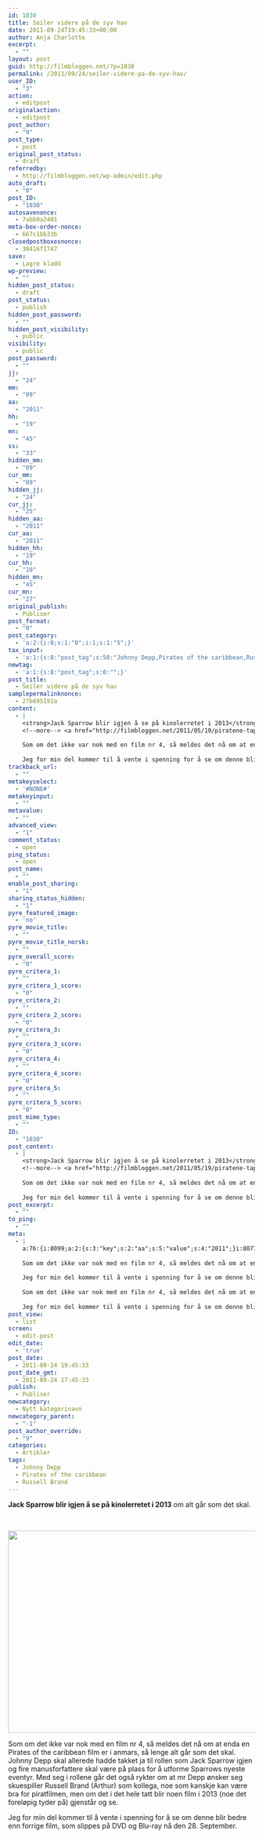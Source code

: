 ```yaml
---
id: 1030
title: Seiler videre på de syv hav
date: 2011-09-24T19:45:33+00:00
author: Anja Charlotte
excerpt:
  - ""
layout: post
guid: http://filmbloggen.net/?p=1030
permalink: /2011/09/24/seiler-videre-pa-de-syv-hav/
user_ID:
  - "3"
action:
  - editpost
originalaction:
  - editpost
post_author:
  - "9"
post_type:
  - post
original_post_status:
  - draft
referredby:
  - http://filmbloggen.net/wp-admin/edit.php
auto_draft:
  - "0"
post_ID:
  - "1030"
autosavenonce:
  - 7abb9a2401
meta-box-order-nonce:
  - 667c1bb33b
closedpostboxesnonce:
  - 38416f1747
save:
  - Lagre kladd
wp-preview:
  - ""
hidden_post_status:
  - draft
post_status:
  - publish
hidden_post_password:
  - ""
hidden_post_visibility:
  - public
visibility:
  - public
post_password:
  - ""
jj:
  - "24"
mm:
  - "09"
aa:
  - "2011"
hh:
  - "19"
mn:
  - "45"
ss:
  - "33"
hidden_mm:
  - "09"
cur_mm:
  - "09"
hidden_jj:
  - "24"
cur_jj:
  - "25"
hidden_aa:
  - "2011"
cur_aa:
  - "2011"
hidden_hh:
  - "19"
cur_hh:
  - "10"
hidden_mn:
  - "45"
cur_mn:
  - "27"
original_publish:
  - Publiser
post_format:
  - "0"
post_category:
  - 'a:2:{i:0;s:1:"0";i:1;s:1:"5";}'
tax_input:
  - 'a:1:{s:8:"post_tag";s:50:"Johnny Depp,Pirates of the caribbean,Russell Brand";}'
newtag:
  - 'a:1:{s:8:"post_tag";s:0:"";}'
post_title:
  - Seiler videre på de syv hav
samplepermalinknonce:
  - 27b695191a
content:
  - |
    <strong>Jack Sparrow blir igjen å se på kinolerretet i 2013</strong> om alt går som det skal.
    <!--more--> <a href="http://filmbloggen.net/2011/05/19/piratene-taper-seg/pirates-of-the-caribbean-on-stranger-tides-2/" rel="attachment wp-att-340"><img class="alignnone size-large wp-image-340" title="PIRATES OF THE CARIBBEAN: ON STRANGER TIDES" src="http://filmbloggen.net/wp-content/uploads//2011/05/pirates-of-the-caribbean-1024x682.jpg" alt="" width="620" height="412" /></a>
    
    Som om det ikke var nok med en film nr 4, så meldes det nå om at enda en Pirates of the caribbean film er i anmars, så lenge alt går som det skal. Johnny Depp skal allerede hadde takket ja til rollen som Jack Sparrow igjen og fire manusforfattere skal være på plass for å utforme Sparrows nyeste eventyr. Med seg i rollene går det også rykter om at mr Depp ønsker seg skuespiller Russell Brand (Arthur) som kollega, noe som kanskje kan være bra for piratfilmen, men om det i det hele tatt blir noen film i 2013 (noe det foreløpig tyder på) gjenstår og se.
    
    Jeg for min del kommer til å vente i spenning for å se om denne blir bedre enn forrige film, som slippes på DVD og Blu-ray nå den 28. September.
trackback_url:
  - ""
metakeyselect:
  - '#NONE#'
metakeyinput:
  - ""
metavalue:
  - ""
advanced_view:
  - "1"
comment_status:
  - open
ping_status:
  - open
post_name:
  - ""
enable_post_sharing:
  - "1"
sharing_status_hidden:
  - "1"
pyre_featured_image:
  - 'no'
pyre_movie_title:
  - ""
pyre_movie_title_norsk:
  - ""
pyre_overall_score:
  - "0"
pyre_critera_1:
  - ""
pyre_critera_1_score:
  - "0"
pyre_critera_2:
  - ""
pyre_critera_2_score:
  - "0"
pyre_critera_3:
  - ""
pyre_critera_3_score:
  - "0"
pyre_critera_4:
  - ""
pyre_critera_4_score:
  - "0"
pyre_critera_5:
  - ""
pyre_critera_5_score:
  - "0"
post_mime_type:
  - ""
ID:
  - "1030"
post_content:
  - |
    <strong>Jack Sparrow blir igjen å se på kinolerretet i 2013</strong> om alt går som det skal.
    <!--more--> <a href="http://filmbloggen.net/2011/05/19/piratene-taper-seg/pirates-of-the-caribbean-on-stranger-tides-2/" rel="attachment wp-att-340"><img class="alignnone size-large wp-image-340" title="PIRATES OF THE CARIBBEAN: ON STRANGER TIDES" src="http://filmbloggen.net/wp-content/uploads//2011/05/pirates-of-the-caribbean-1024x682.jpg" alt="" width="620" height="412" /></a>
    
    Som om det ikke var nok med en film nr 4, så meldes det nå om at enda en Pirates of the caribbean film er i anmars, så lenge alt går som det skal. Johnny Depp skal allerede hadde takket ja til rollen som Jack Sparrow igjen og fire manusforfattere skal være på plass for å utforme Sparrows nyeste eventyr. Med seg i rollene går det også rykter om at mr Depp ønsker seg skuespiller Russell Brand (Arthur) som kollega, noe som kanskje kan være bra for piratfilmen, men om det i det hele tatt blir noen film i 2013 (noe det foreløpig tyder på) gjenstår og se.
    
    Jeg for min del kommer til å vente i spenning for å se om denne blir bedre enn forrige film, som slippes på DVD og Blu-ray nå den 28. September.
post_excerpt:
  - ""
to_ping:
  - ""
meta:
  - |
    a:76:{i:8099;a:2:{s:3:"key";s:2:"aa";s:5:"value";s:4:"2011";}i:8077;a:2:{s:3:"key";s:6:"action";s:5:"value";s:11:"inline-save";}i:8127;a:2:{s:3:"key";s:13:"advanced_view";s:5:"value";s:1:"1";}i:8086;a:2:{s:3:"key";s:13:"autosavenonce";s:5:"value";s:10:"f0d66a2b0b";}i:8084;a:2:{s:3:"key";s:10:"auto_draft";s:5:"value";s:1:"0";}i:8088;a:2:{s:3:"key";s:20:"closedpostboxesnonce";s:5:"value";s:10:"f780b31ecb";}i:8128;a:2:{s:3:"key";s:14:"comment_status";s:5:"value";s:4:"open";}i:8120;a:2:{s:3:"key";s:7:"content";s:5:"value";s:821:"<strong>Jack Sparrow blir igjen å se på kinolerretet i 2013</strong> om alt går som det skal.
    
    Som om det ikke var nok med en film nr 4, så meldes det nå om at enda en Pirates of the caribbean film er i anmars, så lenge alt går som det skal. Johnny Depp skal allerede hadde takket ja til rollen som Jack Sparrow igjen og fire manusforfattere skal være på plass for å utforme Sparrows nyeste eventyr. Med seg i rollene går det også rykter om at mr Depp ønsker seg skuespiller Russell Brand (Arthur) som kollega, noe som kanskje kan være bra for piratfilmen, men om det i det hele tatt blir noen film i 2013 (noe det foreløpig tyder på) gjenstår og se.
    
    Jeg for min del kommer til å vente i spenning for å se om denne blir bedre enn forrige film, som slippes på DVD og Blu-ray nå den 28. September.";}i:8108;a:2:{s:3:"key";s:6:"cur_aa";s:5:"value";s:4:"2011";}i:8110;a:2:{s:3:"key";s:6:"cur_hh";s:5:"value";s:2:"19";}i:8106;a:2:{s:3:"key";s:6:"cur_jj";s:5:"value";s:2:"24";}i:8104;a:2:{s:3:"key";s:6:"cur_mm";s:5:"value";s:2:"09";}i:8112;a:2:{s:3:"key";s:6:"cur_mn";s:5:"value";s:2:"45";}i:8166;a:2:{s:3:"key";s:9:"edit_date";s:5:"value";s:4:"true";}i:8131;a:2:{s:3:"key";s:19:"enable_post_sharing";s:5:"value";s:1:"1";}i:8121;a:2:{s:3:"key";s:7:"excerpt";s:5:"value";s:0:"";}i:8100;a:2:{s:3:"key";s:2:"hh";s:5:"value";s:2:"19";}i:8107;a:2:{s:3:"key";s:9:"hidden_aa";s:5:"value";s:4:"2011";}i:8109;a:2:{s:3:"key";s:9:"hidden_hh";s:5:"value";s:2:"19";}i:8105;a:2:{s:3:"key";s:9:"hidden_jj";s:5:"value";s:2:"24";}i:8103;a:2:{s:3:"key";s:9:"hidden_mm";s:5:"value";s:2:"09";}i:8111;a:2:{s:3:"key";s:9:"hidden_mn";s:5:"value";s:2:"45";}i:8093;a:2:{s:3:"key";s:20:"hidden_post_password";s:5:"value";s:0:"";}i:8091;a:2:{s:3:"key";s:18:"hidden_post_status";s:5:"value";s:5:"draft";}i:8094;a:2:{s:3:"key";s:22:"hidden_post_visibility";s:5:"value";s:6:"public";}i:8148;a:2:{s:3:"key";s:2:"ID";s:5:"value";s:4:"1030";}i:8097;a:2:{s:3:"key";s:2:"jj";s:5:"value";s:2:"24";}i:8087;a:2:{s:3:"key";s:20:"meta-box-order-nonce";s:5:"value";s:10:"09c0e9a91c";}i:8124;a:2:{s:3:"key";s:12:"metakeyinput";s:5:"value";s:0:"";}i:8123;a:2:{s:3:"key";s:13:"metakeyselect";s:5:"value";s:6:"#NONE#";}i:8125;a:2:{s:3:"key";s:9:"metavalue";s:5:"value";s:0:"";}i:8098;a:2:{s:3:"key";s:2:"mm";s:5:"value";s:2:"09";}i:8101;a:2:{s:3:"key";s:2:"mn";s:5:"value";s:2:"45";}i:8078;a:2:{s:3:"key";s:14:"originalaction";s:5:"value";s:8:"editpost";}i:8081;a:2:{s:3:"key";s:20:"original_post_status";s:5:"value";s:5:"draft";}i:8113;a:2:{s:3:"key";s:16:"original_publish";s:5:"value";s:8:"Publiser";}i:8129;a:2:{s:3:"key";s:11:"ping_status";s:5:"value";s:4:"open";}i:8079;a:2:{s:3:"key";s:11:"post_author";s:5:"value";s:1:"9";}i:8149;a:2:{s:3:"key";s:12:"post_content";s:5:"value";s:821:"<strong>Jack Sparrow blir igjen å se på kinolerretet i 2013</strong> om alt går som det skal.
    
    Som om det ikke var nok med en film nr 4, så meldes det nå om at enda en Pirates of the caribbean film er i anmars, så lenge alt går som det skal. Johnny Depp skal allerede hadde takket ja til rollen som Jack Sparrow igjen og fire manusforfattere skal være på plass for å utforme Sparrows nyeste eventyr. Med seg i rollene går det også rykter om at mr Depp ønsker seg skuespiller Russell Brand (Arthur) som kollega, noe som kanskje kan være bra for piratfilmen, men om det i det hele tatt blir noen film i 2013 (noe det foreløpig tyder på) gjenstår og se.
    
    Jeg for min del kommer til å vente i spenning for å se om denne blir bedre enn forrige film, som slippes på DVD og Blu-ray nå den 28. September.";}i:8167;a:2:{s:3:"key";s:9:"post_date";s:5:"value";s:19:"2011-09-24 19:45:33";}i:8168;a:2:{s:3:"key";s:13:"post_date_gmt";s:5:"value";s:19:"2011-09-24 17:45:33";}i:8150;a:2:{s:3:"key";s:12:"post_excerpt";s:5:"value";s:0:"";}i:8114;a:2:{s:3:"key";s:11:"post_format";s:5:"value";s:1:"0";}i:8085;a:2:{s:3:"key";s:7:"post_ID";s:5:"value";s:4:"1030";}i:8147;a:2:{s:3:"key";s:14:"post_mime_type";s:5:"value";s:0:"";}i:8130;a:2:{s:3:"key";s:9:"post_name";s:5:"value";s:0:"";}i:8096;a:2:{s:3:"key";s:13:"post_password";s:5:"value";s:0:"";}i:8092;a:2:{s:3:"key";s:11:"post_status";s:5:"value";s:5:"draft";}i:8118;a:2:{s:3:"key";s:10:"post_title";s:5:"value";s:28:"Seiler videre på de syv hav";}i:8080;a:2:{s:3:"key";s:9:"post_type";s:5:"value";s:4:"post";}i:8164;a:2:{s:3:"key";s:9:"post_view";s:5:"value";s:4:"list";}i:8137;a:2:{s:3:"key";s:14:"pyre_critera_1";s:5:"value";s:0:"";}i:8138;a:2:{s:3:"key";s:20:"pyre_critera_1_score";s:5:"value";s:1:"0";}i:8139;a:2:{s:3:"key";s:14:"pyre_critera_2";s:5:"value";s:0:"";}i:8140;a:2:{s:3:"key";s:20:"pyre_critera_2_score";s:5:"value";s:1:"0";}i:8141;a:2:{s:3:"key";s:14:"pyre_critera_3";s:5:"value";s:0:"";}i:8142;a:2:{s:3:"key";s:20:"pyre_critera_3_score";s:5:"value";s:1:"0";}i:8143;a:2:{s:3:"key";s:14:"pyre_critera_4";s:5:"value";s:0:"";}i:8144;a:2:{s:3:"key";s:20:"pyre_critera_4_score";s:5:"value";s:1:"0";}i:8145;a:2:{s:3:"key";s:14:"pyre_critera_5";s:5:"value";s:0:"";}i:8146;a:2:{s:3:"key";s:20:"pyre_critera_5_score";s:5:"value";s:1:"0";}i:8133;a:2:{s:3:"key";s:19:"pyre_featured_image";s:5:"value";s:2:"no";}i:8134;a:2:{s:3:"key";s:16:"pyre_movie_title";s:5:"value";s:0:"";}i:8135;a:2:{s:3:"key";s:22:"pyre_movie_title_norsk";s:5:"value";s:0:"";}i:8136;a:2:{s:3:"key";s:18:"pyre_overall_score";s:5:"value";s:1:"0";}i:8082;a:2:{s:3:"key";s:10:"referredby";s:5:"value";s:44:"http://filmbloggen.net/wp-admin/post-new.php";}i:8119;a:2:{s:3:"key";s:20:"samplepermalinknonce";s:5:"value";s:10:"758adc4c28";}i:8089;a:2:{s:3:"key";s:4:"save";s:5:"value";s:11:"Lagre kladd";}i:8165;a:2:{s:3:"key";s:6:"screen";s:5:"value";s:9:"edit-post";}i:8132;a:2:{s:3:"key";s:21:"sharing_status_hidden";s:5:"value";s:1:"1";}i:8102;a:2:{s:3:"key";s:2:"ss";s:5:"value";s:2:"33";}i:8151;a:2:{s:3:"key";s:7:"to_ping";s:5:"value";s:0:"";}i:8122;a:2:{s:3:"key";s:13:"trackback_url";s:5:"value";s:0:"";}i:8076;a:2:{s:3:"key";s:7:"user_ID";s:5:"value";s:1:"9";}i:8095;a:2:{s:3:"key";s:10:"visibility";s:5:"value";s:6:"public";}i:8090;a:2:{s:3:"key";s:10:"wp-preview";s:5:"value";s:9:"dopreview";}}
post_view:
  - list
screen:
  - edit-post
edit_date:
  - 'true'
post_date:
  - 2011-09-24 19:45:33
post_date_gmt:
  - 2011-09-24 17:45:33
publish:
  - Publiser
newcategory:
  - Nytt kategorinavn
newcategory_parent:
  - "-1"
post_author_override:
  - "9"
categories:
  - Artikler
tags:
  - Johnny Depp
  - Pirates of the caribbean
  - Russell Brand
---
```

**Jack Sparrow blir igjen å se på kinolerretet i 2013** om alt går som det skal.  
<!--more--> 

<a href="http://filmbloggen.net/2011/05/19/piratene-taper-seg/pirates-of-the-caribbean-on-stranger-tides-2/" rel="attachment wp-att-340"><img class="alignnone size-large wp-image-340" src="http://filmbloggen.net/wp-content/uploads//2011/05/pirates-of-the-caribbean-1024x682.jpg" alt="" width="620" height="412" /></a>

Som om det ikke var nok med en film nr 4, så meldes det nå om at enda en Pirates of the caribbean film er i anmars, så lenge alt går som det skal. Johnny Depp skal allerede hadde takket ja til rollen som Jack Sparrow igjen og fire manusforfattere skal være på plass for å utforme Sparrows nyeste eventyr. Med seg i rollene går det også rykter om at mr Depp ønsker seg skuespiller Russell Brand (Arthur) som kollega, noe som kanskje kan være bra for piratfilmen, men om det i det hele tatt blir noen film i 2013 (noe det foreløpig tyder på) gjenstår og se.

Jeg for min del kommer til å vente i spenning for å se om denne blir bedre enn forrige film, som slippes på DVD og Blu-ray nå den 28. September.